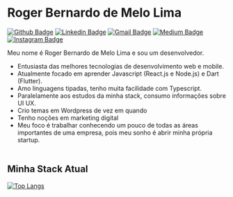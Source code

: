 # Roger Bernardo de Melo Lima
[![Github Badge](https://img.shields.io/badge/GitHub-100000?style=for-the-badge&logo=github&logoColor=white)](https://github.com/rbmelolima)
[![Linkedin Badge](https://img.shields.io/badge/LinkedIn-0077B5?style=for-the-badge&logo=linkedin&logoColor=white)](https://www.linkedin.com/in/rbmelolima/)
[![Gmail Badge](https://img.shields.io/badge/Gmail-D14836?style=for-the-badge&logo=gmail&logoColor=white)](mailto:rbmelolima@gmail.com/)
[![Medium Badge](https://img.shields.io/badge/Medium-12100E?style=for-the-badge&logo=medium&logoColor=white)](https://rbmelolima.medium.com/)
[![Instagram Badge](https://img.shields.io/badge/Instagram-E4405F?style=for-the-badge&logo=instagram&logoColor=white)](https://www.instagram.com/rbmelolima/)

Meu nome é Roger Bernardo de Melo Lima e sou um desenvolvedor.

- Entusiasta das melhores tecnologias de desenvolvimento web e mobile.
- Atualmente focado em aprender Javascript (React.js e Node.js) e Dart (Flutter).
- Amo linguagens tipadas, tenho muita facilidade com Typescript.
- Paralelamente aos estudos da minha stack, consumo informações sobre UI UX.
- Crio temas em Wordpress de vez em quando
- Tenho noções em marketing digital
- Meu foco é trabalhar conhecendo um pouco de todas as áreas importantes de uma empresa, pois meu sonho é abrir minha própria startup. 
</br></br>

## Minha Stack Atual

[![Top Langs](https://github-readme-stats.vercel.app/api/top-langs/?username=rbmelolima&hide=html,css,scss&layout=compact&langs_count=8)](https://github.com/anuraghazra/github-readme-stats)
